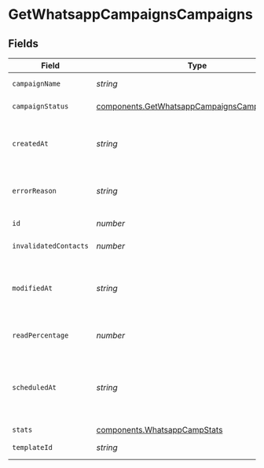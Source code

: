 # GetWhatsappCampaignsCampaigns


## Fields

| Field                                                                                                          | Type                                                                                                           | Required                                                                                                       | Description                                                                                                    | Example                                                                                                        |
| -------------------------------------------------------------------------------------------------------------- | -------------------------------------------------------------------------------------------------------------- | -------------------------------------------------------------------------------------------------------------- | -------------------------------------------------------------------------------------------------------------- | -------------------------------------------------------------------------------------------------------------- |
| `campaignName`                                                                                                 | *string*                                                                                                       | :heavy_check_mark:                                                                                             | Name of the WhatsApp Campaign                                                                                  | Test Campaign                                                                                                  |
| `campaignStatus`                                                                                               | [components.GetWhatsappCampaignsCampaignStatus](../../models/components/getwhatsappcampaignscampaignstatus.md) | :heavy_check_mark:                                                                                             | Status of the WhatsApp Campaign                                                                                | draft                                                                                                          |
| `createdAt`                                                                                                    | *string*                                                                                                       | :heavy_check_mark:                                                                                             | Creation UTC date-time of the WhatsApp template (YYYY-MM-DDTHH:mm:ss.SSSZ)                                     | 2017-06-01T12:30:00Z                                                                                           |
| `errorReason`                                                                                                  | *string*                                                                                                       | :heavy_minus_sign:                                                                                             | Error Reason associated with the WhatsApp campaign sending                                                     |                                                                                                                |
| `id`                                                                                                           | *number*                                                                                                       | :heavy_check_mark:                                                                                             | ID of the WhatsApp Campaign                                                                                    | 1672035851100690                                                                                               |
| `invalidatedContacts`                                                                                          | *number*                                                                                                       | :heavy_minus_sign:                                                                                             | Count of invalidated contacts                                                                                  | 0                                                                                                              |
| `modifiedAt`                                                                                                   | *string*                                                                                                       | :heavy_check_mark:                                                                                             | UTC date-time of last modification of the WhatsApp template (YYYY-MM-DDTHH:mm:ss.SSSZ)                         | 2017-05-01T12:30:00Z                                                                                           |
| `readPercentage`                                                                                               | *number*                                                                                                       | :heavy_minus_sign:                                                                                             | Read percentage of the the WhatsApp campaign created                                                           | 28.57                                                                                                          |
| `scheduledAt`                                                                                                  | *string*                                                                                                       | :heavy_check_mark:                                                                                             | UTC date-time on which WhatsApp campaign is scheduled. Should be in YYYY-MM-DDTHH:mm:ss.SSSZ format            | 2017-06-01T12:30:00Z                                                                                           |
| `stats`                                                                                                        | [components.WhatsappCampStats](../../models/components/whatsappcampstats.md)                                   | :heavy_minus_sign:                                                                                             | N/A                                                                                                            |                                                                                                                |
| `templateId`                                                                                                   | *string*                                                                                                       | :heavy_check_mark:                                                                                             | Id of the WhatsApp template                                                                                    | 637660278078655                                                                                                |